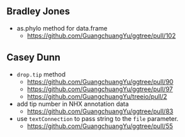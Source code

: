 Bradley Jones
-------------
+ as.phylo method for data.frame
  - <https://github.com/GuangchuangYu/ggtree/pull/102>

Casey Dunn
----------
+ `drop.tip` method
  - <https://github.com/GuangchuangYu/ggtree/pull/90>
  - <https://github.com/GuangchuangYu/ggtree/pull/97>
  - <https://github.com/GuangchuangYu/treeio/pull/2>
+ add tip number in NHX annotation data
  - <https://github.com/GuangchuangYu/ggtree/pull/83>
+ use `textConnection` to pass string to the `file` parameter.
  - <https://github.com/GuangchuangYu/ggtree/pull/55>

